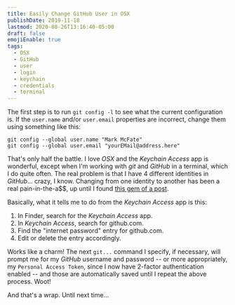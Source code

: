 ```yaml
---
title: Easily Change GitHub User in OSX
publishDate: 2019-11-18
lastmod: 2020-08-26T13:16:40-05:00
draft: false
emojiEnable: true
tags:
  - OSX
  - GitHub
  - user
  - login
  - keychain
  - credentials
  - terminal
---
```


The first step is to run `git config -l` to see what the current configuration is.  If the `user.name` and/or `user.email` properties are incorrect, change them using something like this:

```
git config --global user.name "Mark McFate"
git config --global user.email "yourEMail@address.here"
```

That's only half the battle.  I love _OSX_ and the _Keychain Access_ app is wonderful, except when I'm working with _git_ and _GitHub_ in a terminal, which I do quite often. The real problem is that I have 4 different identities in _GitHub_... crazy, I know.  Changing from one identity to another has been a real pain-in-the-a$$, up until I found [this gem of a post](https://docs.github.com/en/github/using-git/updating-credentials-from-the-osx-keychain#updating-your-credentials-via-keychain-access).

Basically, what it tells me to do from the _Keychain Access_ app is this:

  1) In Finder, search for the _Keychain Access_ app.
  2) In _Keychain Access_, search for github.com.
  3) Find the "internet password" entry for github.com.
  4) Edit or delete the entry accordingly.

Works like a charm!  The next `git...` command I specify, if necessary, will prompt me for my _GitHub_ username and password -- or more appropriately, my `Personal Access Token`, since I now have 2-factor authentication enabled -- and those are automatically saved until I repeat the above process. Woot!

And that's a wrap.  Until next time...
